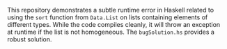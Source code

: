 This repository demonstrates a subtle runtime error in Haskell related to using the `sort` function from `Data.List` on lists containing elements of different types.  While the code compiles cleanly, it will throw an exception at runtime if the list is not homogeneous.  The `bugSolution.hs` provides a robust solution.